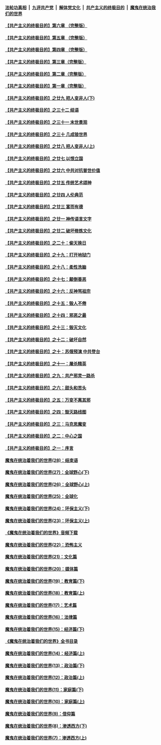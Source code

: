 

####  [法轮功真相](../../../../basic/blob/master/README.md?t=06181202) &nbsp;|&nbsp; [九评共产党](../../../../9ping.md/blob/master/README.md?t=06181202) &nbsp;|&nbsp; [解体党文化](../../../../jtdwh.md/blob/master/README.md?t=06181202)  &nbsp;|&nbsp; [共产主义的终极目的](../../../../gczydzjmd.md/blob/master/README.md?t=06181202) &nbsp;|&nbsp; [魔鬼在统治我们的世界](../../../../mgztzwmdsj.md/blob/master/README.md?t=06181202) 

#### [【共产主义的终极目的】第六章 （完整版）](../pages/nsc422/n11428913.md?t=06181202) 

#### [【共产主义的终极目的】第五章 （完整版）](../pages/nsc422/n11428912.md?t=06181202) 

#### [【共产主义的终极目的】第四章 （完整版）](../pages/nsc422/n11428907.md?t=06181202) 

#### [【共产主义的终极目的】第三章（完整版）](../pages/nsc422/n11428848.md?t=06181202) 

#### [【共产主义的终极目的】第二章（完整版）](../pages/nsc422/n11428831.md?t=06181202) 

#### [【共产主义的终极目的】第一章（完整版）](../pages/nsc422/n11417651.md?t=06181202) 

#### [【共产主义的终极目的】之廿九 把人变非人(下)](../pages/nsc422/n11344140.md?t=06181202) 

#### [【共产主义的终极目的】之三十二 结语](../pages/nsc422/n11360535.md?t=06181202) 

#### [【共产主义的终极目的】之三十一 末世景观](../pages/nsc422/n11351129.md?t=06181202) 

#### [【共产主义的终极目的】之三十 几成狼世界](../pages/nsc422/n11348280.md?t=06181202) 

#### [【共产主义的终极目的】之廿八 把人变非人(上)](../pages/nsc422/n11340492.md?t=06181202) 

#### [【共产主义的终极目的】之廿七 以恨立国](../pages/nsc422/n11336944.md?t=06181202) 

#### [【共产主义的终极目的】之廿六 中共对抗普世价值](../pages/nsc422/n11324785.md?t=06181202) 

#### [【共产主义的终极目的】之廿五 传统艺术颂神](../pages/nsc422/n11296396.md?t=06181202) 

#### [【共产主义的终极目的】之廿四 人伦典范](../pages/nsc422/n11296397.md?t=06181202) 

#### [【共产主义的终极目的】之廿三 富而有德](../pages/nsc422/n11283598.md?t=06181202) 

#### [【共产主义的终极目的】之廿一 神传语言文字](../pages/nsc422/n11263265.md?t=06181202) 

#### [【共产主义的终极目的】之廿二 破坏修炼文化](../pages/nsc422/n11245728.md?t=06181202) 

#### [【共产主义的终极目的】之二十：偷天换日](../pages/nsc422/n11238846.md?t=06181202) 

#### [【共产主义的终极目的】之十九：打开地狱门](../pages/nsc422/n11206376.md?t=06181202) 

#### [【共产主义的终极目的】之十八：柔性洗脑](../pages/nsc422/n11199994.md?t=06181202) 

#### [【共产主义的终极目的】之十七：颠倒善恶](../pages/nsc422/n11179782.md?t=06181202) 

#### [【共产主义的终极目的】之十六：反神骂祖宗](../pages/nsc422/n11166798.md?t=06181202) 

#### [【共产主义的终极目的】之十五：毁人不倦](../pages/nsc422/n11166792.md?t=06181202) 

#### [【共产主义的终极目的】之十四：邪恶之最](../pages/nsc422/n11150249.md?t=06181202) 

#### [【共产主义的终极目的】之十三：毁灭文化](../pages/nsc422/n11135227.md?t=06181202) 

#### [【共产主义的终极目的】之十二：破坏自然](../pages/nsc422/n11135214.md?t=06181202) 

#### [【共产主义的终极目的】之十：苏俄预演 中共登台](../pages/nsc422/n11118424.md?t=06181202) 

#### [【共产主义的终极目的】之十一：屠杀精英](../pages/nsc422/n11118442.md?t=06181202) 

#### [【共产主义的终极目的】之九：共产邪灵一路杀](../pages/nsc422/n11114139.md?t=06181202) 

#### [【共产主义的终极目的】之六：甜头和苦头](../pages/nsc422/n11096971.md?t=06181202) 

#### [【共产主义的终极目的】之五：万变不离其邪](../pages/nsc422/n11091285.md?t=06181202) 

#### [【共产主义的终极目的】之四：毁灭路线图](../pages/nsc422/n11086284.md?t=06181202) 

#### [【共产主义的终极目的】之三：马克思魔变](../pages/nsc422/n11061941.md?t=06181202) 

#### [【共产主义的终极目的】之二：中心之国](../pages/nsc422/n11047728.md?t=06181202) 

#### [【共产主义的终极目的】之一：序言](../pages/nsc422/n11086077.md?t=06181202) 

#### [魔鬼在统治着我们的世界(28)：结束语](../pages/nsc422/n10936246.md?t=06181202) 

#### [魔鬼在统治着我们的世界(27)：全球野心(下)](../pages/nsc422/n10928319.md?t=06181202) 

#### [魔鬼在统治着我们的世界(26)：全球野心(上)](../pages/nsc422/n10900318.md?t=06181202) 

#### [魔鬼在统治着我们的世界(25)：全球化](../pages/nsc422/n10788205.md?t=06181202) 

#### [魔鬼在统治着我们的世界(24)：环保主义(下)](../pages/nsc422/n10695307.md?t=06181202) 

#### [魔鬼在统治着我们的世界(23)：环保主义(上)](../pages/nsc422/n10688613.md?t=06181202) 

#### [《魔鬼在统治着我们的世界》音频下载](../pages/nsc422/n10635553.md?t=06181202) 

#### [魔鬼在统治着我们的世界(22)：恐怖主义](../pages/nsc422/n10614727.md?t=06181202) 

#### [魔鬼在统治着我们的世界(21)：文化篇](../pages/nsc422/n10597706.md?t=06181202) 

#### [魔鬼在统治着我们的世界(20)：媒体篇](../pages/nsc422/n10586579.md?t=06181202) 

#### [魔鬼在统治着我们的世界(19)：教育篇(下)](../pages/nsc422/n10564808.md?t=06181202) 

#### [魔鬼在统治着我们的世界(18)：教育篇(上)](../pages/nsc422/n10526970.md?t=06181202) 

#### [魔鬼在统治着我们的世界(17)：艺术篇](../pages/nsc422/n10499093.md?t=06181202) 

#### [魔鬼在统治着我们的世界(16)：法律篇](../pages/nsc422/n10485969.md?t=06181202) 

#### [魔鬼在统治着我们的世界(15)：经济篇(下)](../pages/nsc422/n10469975.md?t=06181202) 

#### [《魔鬼在统治着我们的世界》全书目录](../pages/nsc422/n10464261.md?t=06181202) 

#### [魔鬼在统治着我们的世界(14)：经济篇(上)](../pages/nsc422/n10457370.md?t=06181202) 

#### [魔鬼在统治着我们的世界(13)：政治篇(下)](../pages/nsc422/n10448270.md?t=06181202) 

#### [魔鬼在统治着我们的世界(12)：政治篇(上)](../pages/nsc422/n10444576.md?t=06181202) 

#### [魔鬼在统治着我们的世界(11)：家庭篇(下)](../pages/nsc422/n10440961.md?t=06181202) 

#### [魔鬼在统治着我们的世界(10)：家庭篇(上)](../pages/nsc422/n10435448.md?t=06181202) 

#### [魔鬼在统治着我们的世界(9)：信仰篇](../pages/nsc422/n10432159.md?t=06181202) 

#### [魔鬼在统治着我们的世界(8)：渗透西方(下)](../pages/nsc422/n10429603.md?t=06181202) 

#### [魔鬼在统治着我们的世界(7)：渗透西方(上)](../pages/nsc422/n10426013.md?t=06181202) 

